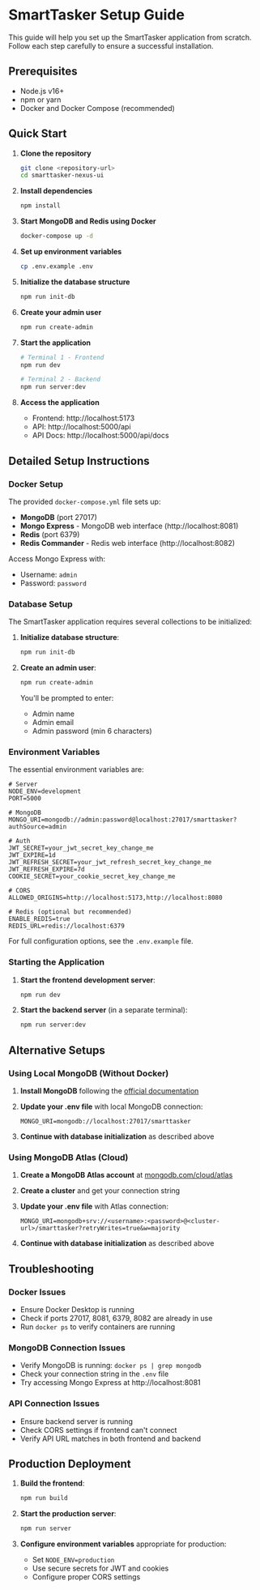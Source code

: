 # SmartTasker Setup Guide

This guide will help you set up the SmartTasker application from scratch. Follow each step carefully to ensure a successful installation.

## Prerequisites

- Node.js v16+
- npm or yarn
- Docker and Docker Compose (recommended)

## Quick Start

1. **Clone the repository**
   ```bash
   git clone <repository-url>
   cd smarttasker-nexus-ui
   ```

2. **Install dependencies**
   ```bash
   npm install
   ```

3. **Start MongoDB and Redis using Docker**
   ```bash
   docker-compose up -d
   ```

4. **Set up environment variables**
   ```bash
   cp .env.example .env
   ```

5. **Initialize the database structure**
   ```bash
   npm run init-db
   ```

6. **Create your admin user**
   ```bash
   npm run create-admin
   ```

7. **Start the application**
   ```bash
   # Terminal 1 - Frontend
   npm run dev
   
   # Terminal 2 - Backend
   npm run server:dev
   ```

8. **Access the application**
   - Frontend: http://localhost:5173
   - API: http://localhost:5000/api
   - API Docs: http://localhost:5000/api/docs

## Detailed Setup Instructions

### Docker Setup

The provided `docker-compose.yml` file sets up:

- **MongoDB** (port 27017)
- **Mongo Express** - MongoDB web interface (http://localhost:8081)
- **Redis** (port 6379)
- **Redis Commander** - Redis web interface (http://localhost:8082)

Access Mongo Express with:
- Username: `admin`
- Password: `password`

### Database Setup

The SmartTasker application requires several collections to be initialized:

1. **Initialize database structure**: 
   ```bash
   npm run init-db
   ```

2. **Create an admin user**: 
   ```bash
   npm run create-admin
   ```
   
   You'll be prompted to enter:
   - Admin name
   - Admin email
   - Admin password (min 6 characters)

### Environment Variables

The essential environment variables are:

```
# Server
NODE_ENV=development
PORT=5000

# MongoDB
MONGO_URI=mongodb://admin:password@localhost:27017/smarttasker?authSource=admin

# Auth
JWT_SECRET=your_jwt_secret_key_change_me
JWT_EXPIRE=1d
JWT_REFRESH_SECRET=your_jwt_refresh_secret_key_change_me
JWT_REFRESH_EXPIRE=7d
COOKIE_SECRET=your_cookie_secret_key_change_me

# CORS
ALLOWED_ORIGINS=http://localhost:5173,http://localhost:8080

# Redis (optional but recommended)
ENABLE_REDIS=true
REDIS_URL=redis://localhost:6379
```

For full configuration options, see the `.env.example` file.

### Starting the Application

1. **Start the frontend development server**:
   ```bash
   npm run dev
   ```

2. **Start the backend server** (in a separate terminal):
   ```bash
   npm run server:dev
   ```

## Alternative Setups

### Using Local MongoDB (Without Docker)

1. **Install MongoDB** following the [official documentation](https://www.mongodb.com/docs/manual/installation/)

2. **Update your .env file** with local MongoDB connection:
   ```
   MONGO_URI=mongodb://localhost:27017/smarttasker
   ```

3. **Continue with database initialization** as described above

### Using MongoDB Atlas (Cloud)

1. **Create a MongoDB Atlas account** at [mongodb.com/cloud/atlas](https://www.mongodb.com/cloud/atlas)

2. **Create a cluster** and get your connection string

3. **Update your .env file** with Atlas connection:
   ```
   MONGO_URI=mongodb+srv://<username>:<password>@<cluster-url>/smarttasker?retryWrites=true&w=majority
   ```

4. **Continue with database initialization** as described above

## Troubleshooting

### Docker Issues

- Ensure Docker Desktop is running
- Check if ports 27017, 8081, 6379, 8082 are already in use
- Run `docker ps` to verify containers are running

### MongoDB Connection Issues

- Verify MongoDB is running: `docker ps | grep mongodb`
- Check your connection string in the `.env` file
- Try accessing Mongo Express at http://localhost:8081

### API Connection Issues

- Ensure backend server is running
- Check CORS settings if frontend can't connect
- Verify API URL matches in both frontend and backend

## Production Deployment

1. **Build the frontend**:
   ```bash
   npm run build
   ```

2. **Start the production server**:
   ```bash
   npm run server
   ```

3. **Configure environment variables** appropriate for production:
   - Set `NODE_ENV=production`
   - Use secure secrets for JWT and cookies
   - Configure proper CORS settings 